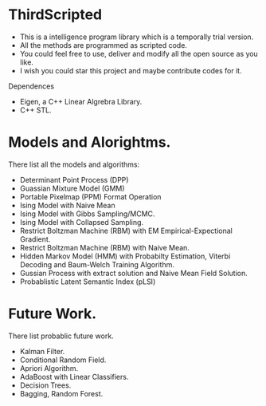 # ThirdScripted
-   This is a intelligence program library which is a temporally trial version.
-   All the methods are programmed as scripted code.
-   You could feel free to use, deliver and modify all the open source as you like.
-   I wish you could star this project and maybe contribute codes for it.

Dependences
-   Eigen, a C++ Linear Algrebra Library.
-   C++ STL.

# Models and Alorightms.
There list all the models and algorithms:
-   Determinant Point Process (DPP)
-   Guassian Mixture Model (GMM)
-   Portable Pixelmap (PPM) Format Operation
-   Ising Model with Naive Mean
-   Ising Model with Gibbs Sampling/MCMC.
-   Ising Model with Collapsed Sampling.
-   Restrict Boltzman Machine (RBM) with EM Empirical-Expectional Gradient.
-   Restrict Boltzman Machine (RBM) with Naive Mean.
-   Hidden Markov Model (HMM) with Probabilty Estimation, Viterbi Decoding and Baum-Welch Training Algorithm.
-   Gussian Process with extract solution and Naive Mean Field Solution.
-   Probablistic Latent Semantic Index (pLSI)

# Future Work.
There list probablic future work.
-   Kalman Filter.
-   Conditional Random Field.
-   Apriori Algorithm.
-   AdaBoost with Linear Classifiers.
-   Decision Trees.
-   Bagging, Random Forest.
